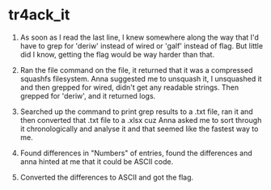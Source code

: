 # tr4ack_it

1. As soon as I read the last line, I knew somewhere along the way that I'd have to grep for 'deriw' instead of wired or 'galf' instead of flag. But little did I know, getting the flag would be way harder than that.

2. Ran the file command on the file, it returned that it was a compressed squashfs filesystem. Anna suggested me to unsquash it, I unsquashed it and then grepped for wired, didn't get any readable strings. Then grepped for 'deriw', and it returned logs. 

3. Searched up the command to print grep results to a .txt file, ran it and then converted that .txt file to a .xlsx cuz Anna asked me to sort through it chronologically and analyse it and that seemed like the fastest way to me. 

4. Found differences in "Numbers" of entries, found the differences and anna hinted at me that it could be ASCII code. 

5. Converted the differences to ASCII and got the flag.